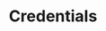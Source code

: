 ---
title: "Credentials"
linkTitle: "Credentials"
description: "Data types used for working authentication."
weight: 1
---